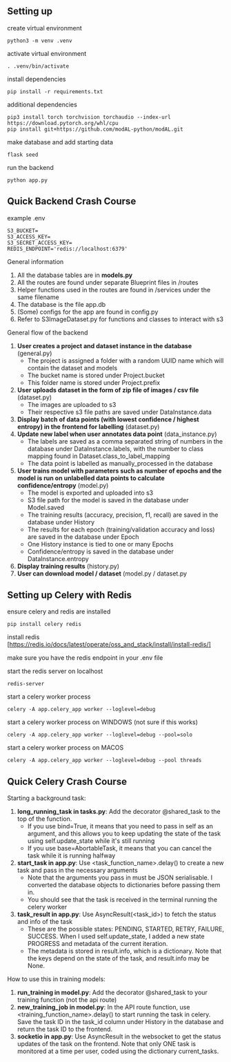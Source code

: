 ## Setting up
create virtual environment
```
python3 -m venv .venv
```
activate virtual environment
```
. .venv/bin/activate
```
install dependencies
```
pip install -r requirements.txt
```
additional dependencies
```
pip3 install torch torchvision torchaudio --index-url https://download.pytorch.org/whl/cpu
pip install git+https://github.com/modAL-python/modAL.git
```

make database and add starting data
```
flask seed
```
run the backend
```
python app.py
```

## Quick Backend Crash Course
example .env
```
S3_BUCKET=
S3_ACCESS_KEY=
S3_SECRET_ACCESS_KEY=
REDIS_ENDPOINT='redis://localhost:6379'

```
General information
1. All the database tables are in **models.py**
2. All the routes are found under separate Blueprint files in /routes
3. Helper functions used in the routes are found in /services under the same filename
4. The database is the file app.db
5. (Some) configs for the app are found in config.py
6. Refer to S3ImageDataset.py for functions and classes to interact with s3

General flow of the backend
1. **User creates a project and dataset instance in the database** (general.py)
    - The project is assigned a folder with a random UUID name which will contain the dataset and models
    - The bucket name is stored under Project.bucket
    - This folder name is stored under Project.prefix
2. **User uploads dataset in the form of zip file of images / csv file** (dataset.py)
    - The images are uploaded to s3
    - Their respective s3 file paths are saved under DataInstance.data
3. **Display batch of data points (with lowest confidence / highest entropy) in the frontend for labelling** (dataset.py)
4. **Update new label when user annotates data point** (data_instance.py)
    - The labels are saved as a comma separated string of numbers in the database under DataInstance.labels, with the number to class mapping found in Dataset.class_to_label_mapping
    - The data point is labelled as manually_processed in the database
5. **User trains model with parameters such as number of epochs and the model is run on unlabelled data points to calculate confidence/entropy** (model.py)
    - The model is exported and uploaded into s3
    - S3 file path for the model is saved in the database under Model.saved
    - The training results (accuracy, precision, f1, recall) are saved in the database under History
    - The results for each epoch (training/validation accuracy and loss) are saved in the database under Epoch
    - One History instance is tied to one or many Epochs
    - Confidence/entropy is saved in the database under DataInstance.entropy
6. **Display training results** (history.py)
7. **User can download model / dataset** (model.py / dataset.py


## Setting up Celery with Redis
ensure celery and redis are installed 
```
pip install celery redis
```

install redis [https://redis.io/docs/latest/operate/oss_and_stack/install/install-redis/]


make sure you have the redis endpoint in your .env file


start the redis server on localhost
```
redis-server
```
start a celery worker process
```
celery -A app.celery_app worker --loglevel=debug
```

start a celery worker process on WINDOWS (not sure if this works)
```
celery -A app.celery_app worker --loglevel=debug --pool=solo
```

start a celery worker process on MACOS
```
celery -A app.celery_app worker --loglevel=debug --pool threads
```

## Quick Celery Crash Course
Starting a background task:
1. **long_running_task in tasks.py**: Add the decorator @shared_task to the top of the function. 
    - If you use bind=True, it means that you need to pass in self as an argument, and this allows you to keep updating the state of the task using self.update_state while it's still running
    - If you use base=AbortableTask, it means that you can cancel the task while it is running halfway
2. **start_task in app.py**: Use <task_function_name>.delay() to create a new task and pass in the necessary arguments
    - Note that the arguments you pass in must be JSON serialisable. I converted the database objects to dictionaries before passing them in.
    - You should see that the task is received in the terminal running the celery worker
3. **task_result in app.py**: Use AsyncResult(<task_id>) to fetch the status and info of the task
    - These are the possible states: PENDING, STARTED, RETRY, FAILURE, SUCCESS. When I used self.update_state, I added a new state PROGRESS and metadata of the current iteration. 
    - The metadata is stored in result.info, which is a dictionary. Note that the keys depend on the state of the task, and result.info may be None.

How to use this in training models:
1. **run_training in model.py**: Add the decorator @shared_task to your training function (not the api route)
2. **new_training_job in model.py**: In the API route function, use <training_function_name>.delay() to start running the task in celery. Save the task ID in the task_id column under History in the database and return the task ID to the frontend.
3. **socketio in app.py**: Use AsyncResult in the websocket to get the status updates of the task on the frontend. Note that only ONE task is monitored at a time per user, coded using the dictionary current_tasks.
